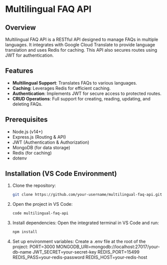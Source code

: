 # Multilingual FAQ API

## Overview

Multilingual FAQ API is a RESTful API designed to manage FAQs in multiple languages. It integrates with Google Cloud Translate to provide language translation and uses Redis for caching. This API also secures routes using JWT for authentication.

## Features

- **Multilingual Support**: Translates FAQs to various languages.
- **Caching**: Leverages Redis for efficient caching.
- **Authentication**: Implements JWT for secure access to protected routes.
- **CRUD Operations**: Full support for creating, reading, updating, and deleting FAQs.

## Prerequisites

- Node.js (v14+)
- Express.js (Routing & API)
- JWT (Authentication & Authorization)
- MongoDB (for data storage)
- Redis (for caching)
- dotenv

## Installation (VS Code Environment)

1. Clone the repository:
   ```bash
   git clone https://github.com/your-username/multilingual-faq-api.git
2. Open the project in VS Code:
    ```bash
    code multilingual-faq-api
3. Install dependencies: Open the integrated terminal in VS Code and run:
     ```bash
     npm install
4. Set up environment variables: Create a .env file at the root of the project:
    PORT=3000
    MONGODB_URI=mongodb://localhost:27017/your-db-name
    JWT_SECRET=your-secret-key
    REDIS_PORT=15499
    REDIS_PASS=your-redis-password
    REDIS_HOST=your-redis-host




